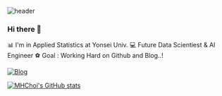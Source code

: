 ![header](https://capsule-render.vercel.app/api?type=transparent&color=auto&customColorList=0&height=300&section=header&text=Welcome!!!&desc=MHChoi's%20Github&descAlign=50&descAlignY=70&fontSize=100)
### Hi there 👋
📊 I'm in Applied Statistics at Yonsei Univ.
💻 Future Data Scientiest & AI Engineer
⚽ Goal : Working Hard on Github and Blog..!

<a href = "https://MyeongheonChoi.github.io"><img alt="Blog" src ="https://img.shields.io/badge/GitHub-181717.svg?&style=for-the-badge&logo=Blog&logoColor=white"/>

[![MHChoi's GitHub stats](https://github-readme-stats.vercel.app/api?username=MyeongheonChoi&show_icons=true&theme=highcontrast)](https://github.com/anuraghazra/github-readme-stats)

